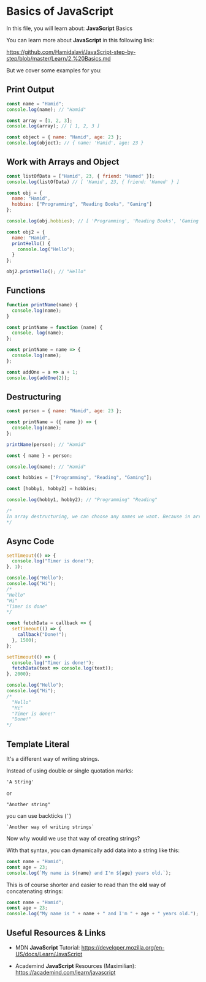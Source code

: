 # Basics of JavaScript

In this file, you will learn about: **JavaScript** Basics

You can learn more about **JavaScript** in this following link:

<https://github.com/Hamidalavi/JavaScript-step-by-step/blob/master/Learn/2.%20Basics.md>

But we cover some examples for you:

## Print Output

```js
const name = "Hamid";
console.log(name); // "Hamid"

const array = [1, 2, 3];
console.log(array); // [ 1, 2, 3 ]

const object = { name: "Hamid", age: 23 };
console.log(object); // { name: 'Hamid', age: 23 }
```

## Work with Arrays and Object

```js
const listOfData = ["Hamid", 23, { friend: "Hamed" }];
console.log(listOfData) // [ 'Hamid', 23, { friend: 'Hamed' } ]
```

```js
const obj = {
  name: "Hamid",
  hobbies: ["Programming", "Reading Books", "Gaming"]
};

console.log(obj.hobbies); // [ 'Programming', 'Reading Books', 'Gaming' ]
```

```js
const obj2 = {
  name: "Hamid",
  printHello() {
    console.log("Hello");
  }
};

obj2.printHello(); // "Hello"
```

## Functions

```js
function printName(name) {
  console.log(name);
}
```

```js
const printName = function (name) {
  console, log(name);
};
```

```js
const printName = name => {
  console.log(name);
};
```

```js
const addOne = a => a + 1;
console.log(addOne(2));
```

## Destructuring

```js
const person = { name: "Hamid", age: 23 };

const printName = ({ name }) => {
  console.log(name);
};

printName(person); // "Hamid"

const { name } = person;

console.log(name); // "Hamid"
```

```js
const hobbies = ["Programming", "Reading", "Gaming"];

const [hobby1, hobby2] = hobbies;

console.log(hobby1, hobby2); // "Programming" "Reading"

/*
In array destructuring, we can choose any names we want. Because in arrays our elements have no names, they are instead pulled out by position.
*/
```

## Async Code

```js
setTimeout(() => {
  console.log("Timer is done!");
}, 1);

console.log("Hello");
console.log("Hi");
/*
"Hello"
"Hi"
"Timer is done"
*/
```

```js
const fetchData = callback => {
  setTimeout(() => {
    callback("Done!");
  }, 1500);
};

setTimeout(() => {
  console.log("Timer is done!");
  fetchData(text => console.log(text));
}, 2000);

console.log("Hello");
console.log("Hi");
/*
  "Hello"
  "Hi"
  "Timer is done!"
  "Done!"
*/
```

## Template Literal

It's a different way of writing strings.

Instead of using double or single quotation marks:

`'A String'`

or

`"Another string"`

you can use backticks (`` ` ``)

`` `Another way of writing strings` ``

Now why would we use that way of creating strings?

With that syntax, you can dynamically add data into a string like this:

```js
const name = "Hamid";
const age = 23;
console.log(`My name is ${name} and I'm ${age} years old.`);
```

This is of course shorter and easier to read than the **old** way of concatenating strings:

```js
const name = "Hamid";
const age = 23;
console.log("My name is " + name + " and I'm " + age + " years old.");
```

## Useful Resources & Links

- MDN **JavaScript** Tutorial: <https://developer.mozilla.org/en-US/docs/Learn/JavaScript>

- Academind **JavaScript** Resources (Maximilian): <https://academind.com/learn/javascript>
